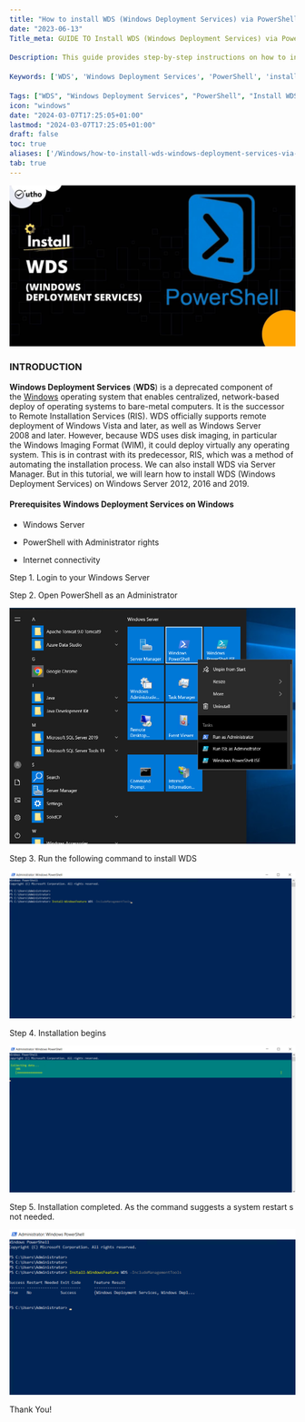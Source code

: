 ```yaml
---
title: "How to install WDS (Windows Deployment Services) via PowerShell"
date: "2023-06-13"
Title_meta: GUIDE TO Install WDS (Windows Deployment Services) via PowerShell

Description: This guide provides step-by-step instructions on how to install Windows Deployment Services (WDS) on Windows Server using PowerShell. Learn how to automate the deployment of WDS, configure deployment settings, manage boot images, and streamline operating system installations across your network environment.

Keywords: ['WDS', 'Windows Deployment Services', 'PowerShell', 'install WDS', 'deployment automation', 'network administration']

Tags: ["WDS", "Windows Deployment Services", "PowerShell", "Install WDS", "Deployment Automation", "Network Administration"]
icon: "windows"
date: "2024-03-07T17:25:05+01:00"
lastmod: "2024-03-07T17:25:05+01:00" 
draft: false
toc: true
aliases: ['/Windows/how-to-install-wds-windows-deployment-services-via-powershell']
tab: true
---
```


![](images/How-to-install-WDS-Windows-Deployment-Services-via-PowerShell-1024x576.jpg)

### INTRODUCTION

**Windows Deployment Services** (**WDS**) is a deprecated component of the [Windows](https://en.wikipedia.org/wiki/Windows_Server) operating system that enables centralized, network-based deploy of operating systems to bare-metal computers. It is the successor to Remote Installation Services (RIS). WDS officially supports remote deployment of Windows Vista and later, as well as Windows Server 2008 and later. However, because WDS uses disk imaging, in particular the Windows Imaging Format (WIM), it could deploy virtually any operating system. This is in contrast with its predecessor, RIS, which was a method of automating the installation process. We can also install WDS via Server Manager. But in this tutorial, we will learn how to install WDS (Windows Deployment Services) on Windows Server 2012, 2016 and 2019.

#### Prerequisites Windows Deployment Services on Windows

- Windows Server

- PowerShell with Administrator rights

- Internet connectivity

Step 1. Login to your Windows Server

Step 2. Open PowerShell as an Administrator

![Windows Deployment Services on Windows](images/Screenshot_11-13.png)

Step 3. Run the following command to install WDS

![](images/Screenshot_12-15-1024x526.png)

Step 4. Installation begins

![Windows Deployment Services on Windows](images/Screenshot_13-11-1024x524.png)

Step 5. Installation completed. As the command suggests a system restart s not needed.

![Windows Deployment Services on Windows](images/Screenshot_14-10.png)

Thank You!
